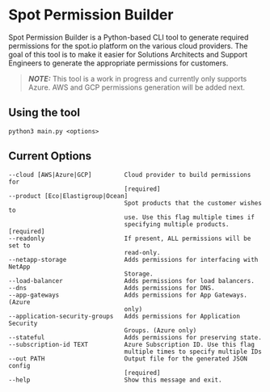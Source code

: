# Spot Permission Builder

Spot Permission Builder is a Python-based CLI tool to generate required permissions for the spot.io platform on the various cloud providers. The goal of this tool is to make it easier for Solutions Architects and Support Engineers to generate the appropriate permissions for customers.

> **_NOTE:_** This tool is a work in progress and currently only supports Azure. AWS and GCP permissions generation will be added next.

## Using the tool

```
python3 main.py <options>
```

## Current Options

```
--cloud [AWS|Azure|GCP]         Cloud provider to build permissions for
                                [required]
--product [Eco|Elastigroup|Ocean]
                                Spot products that the customer wishes to
                                use. Use this flag multiple times if
                                specifying multiple products.  [required]
--readonly                      If present, ALL permissions will be set to
                                read-only.
--netapp-storage                Adds permissions for interfacing with NetApp
                                Storage.
--load-balancer                 Adds permissions for load balancers.
--dns                           Adds permissions for DNS.
--app-gateways                  Adds permissions for App Gateways. (Azure
                                only)
--application-security-groups   Adds permissions for Application Security
                                Groups. (Azure only)
--stateful                      Adds permissions for preserving state.
--subscription-id TEXT          Azure Subscription ID. Use this flag
                                multiple times to specify multiple IDs
--out PATH                      Output file for the generated JSON config
                                [required]
--help                          Show this message and exit.
```
